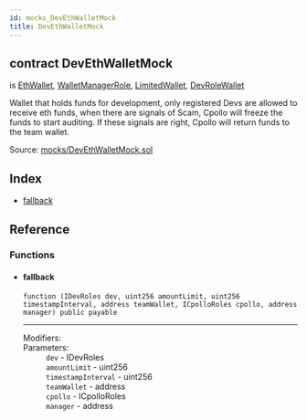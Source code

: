```yaml
---
id: mocks_DevEthWalletMock
title: DevEthWalletMock
---
```


<div class="contract-doc"><div class="contract"><h2 class="contract-header"><span class="contract-kind">contract</span> DevEthWalletMock</h2><p class="base-contracts"><span>is</span> <a href="wallet_EthWallet.html">EthWallet</a><span>, </span><a href="wallet_WalletManagerRole.html">WalletManagerRole</a><span>, </span><a href="wallet_LimitedWallet.html">LimitedWallet</a><span>, </span><a href="wallet_DevRoleWallet.html">DevRoleWallet</a></p><p class="description">Wallet that holds funds for development, only registered Devs are allowed to receive eth funds, when there are signals of Scam, Cpollo will freeze the funds to start auditing. If these signals are right, Cpollo will return funds to the team wallet.</p><div class="source">Source: <a href="https://github.com/Cpollo/Ethereum/blob/v0.0.3/contracts/mocks/DevEthWalletMock.sol" target="_blank">mocks/DevEthWalletMock.sol</a></div></div><div class="index"><h2>Index</h2><ul><li><a href="mocks_DevEthWalletMock.html#">fallback</a></li></ul></div><div class="reference"><h2>Reference</h2><div class="functions"><h3>Functions</h3><ul><li><div class="item function"><span id="fallback" class="anchor-marker"></span><h4 class="name">fallback</h4><div class="body"><code class="signature">function <strong></strong><span>(IDevRoles dev, uint256 amountLimit, uint256 timestampInterval, address teamWallet, ICpolloRoles cpollo, address manager) </span><span>public </span><span>payable </span></code><hr/><dl><dt><span class="label-modifiers">Modifiers:</span></dt><dd></dd><dt><span class="label-parameters">Parameters:</span></dt><dd><div><code>dev</code> - IDevRoles</div><div><code>amountLimit</code> - uint256</div><div><code>timestampInterval</code> - uint256</div><div><code>teamWallet</code> - address</div><div><code>cpollo</code> - ICpolloRoles</div><div><code>manager</code> - address</div></dd></dl></div></div></li></ul></div></div></div>
